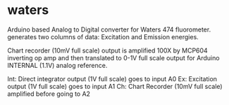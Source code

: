 # waters

Arduino based Analog to Digital converter for Waters 474 fluorometer.
generates two columns of data: Excitation and Emission energies.

Chart recorder (10mV full scale) output is amplified 100X by MCP604
inverting op amp and then translated to 0-1V full scale output for
Arduino INTERNAL (1.1V) analog reference.

Int: Direct integrator output (1V full scale) goes to input A0
Ex: Excitation output (1V full scale) goes to input A1
Ch: Chart Recorder (10mV full scale) amplified before going to A2


